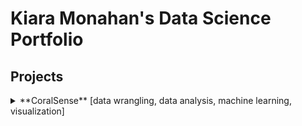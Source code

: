 # Kiara Monahan's Data Science Portfolio


## Projects
<details>
  <summary> **CoralSense** [data wrangling, data analysis, machine learning, visualization]</summary>
  this is a bit more about the project
</details>

